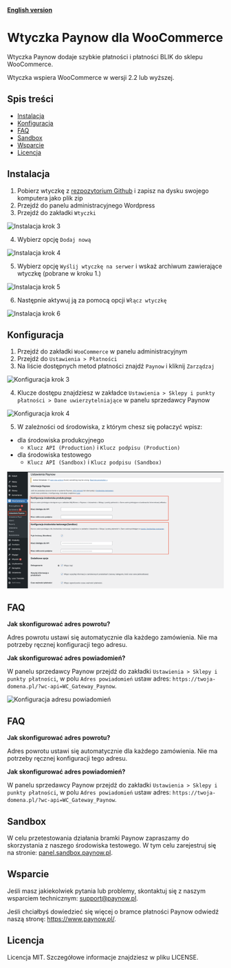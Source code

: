[**English version**][ext0]
# Wtyczka Paynow dla WooCommerce

Wtyczka Paynow dodaje szybkie płatności i płatności BLIK do sklepu WooCommerce.

Wtyczka wspiera WooCommerce w wersji 2.2 lub wyższej.

## Spis treści
* [Instalacja](#instalacja)
* [Konfiguracja](#konfiguracja)
* [FAQ](#FAQ)
* [Sandbox](#sandbox)
* [Wsparcie](#wsparcie)
* [Licencja](#licencja)

## Instalacja
1. Pobierz  wtyczkę z [rezpozytorium Github][ext1] i zapisz na dysku swojego komputera jako plik zip
2. Przejdź do panelu administracyjnego Wordpress
3. Przejdź do zakładki `Wtyczki`

![Instalacja krok 3][ext3]

4. Wybierz opcję `Dodaj nową` 

![Instalacja krok 4][ext4]

5. Wybierz opcję `Wyślij wtyczkę na serwer` i wskaż archiwum zawierające wtyczkę (pobrane w kroku 1.)

![Instalacja krok 5][ext5]

6. Następnie aktywuj ją za pomocą opcji `Włącz wtyczkę`

![Instalacja krok 6][ext6]

## Konfiguracja
1. Przejdź do zakładki `WooCommerce` w panelu administracyjnym
2. Przejdź do `Ustawienia > Płatności`
3. Na liście dostępnych metod płatności znajdź `Paynow` i kliknij `Zarządzaj`

![Konfiguracja krok 3][ext7]

4. Klucze dostępu znajdziesz w zakładce `Ustawienia > Sklepy i punkty płatności > Dane uwierzytelniające` w panelu sprzedawcy Paynow

![Konfiguracja krok 4][ext8]

5. W zależności od środowiska, z którym chesz się połaczyć wpisz:
* dla środowiska produkcyjnego
    * `Klucz API (Production)` i `Klucz podpisu (Production)` 
* dla środowiska testowego
    * `Klucz API (Sandbox)` i `Klucz podpisu (Sandbox)`

![Konfiguracja krok 5][ext9]

## FAQ
**Jak skonfigurować adres powrotu?**

Adres powrotu ustawi się automatycznie dla każdego zamówienia. Nie ma potrzeby ręcznej konfiguracji tego adresu.

**Jak skonfigurować adres powiadomień?**

W panelu sprzedawcy Paynow  przejdź do zakładki `Ustawienia > Sklepy i punkty płatności`, w polu `Adres powiadomień` ustaw adres:
`https://twoja-domena.pl/?wc-api=WC_Gateway_Paynow`.

![Konfiguracja adresu powiadomień][ext10]

## FAQ
**Jak skonfigurować adres powrotu?**

Adres powrotu ustawi się automatycznie dla każdego zamówienia. Nie ma potrzeby ręcznej konfiguracji tego adresu.

**Jak skonfigurować adres powiadomień?**

W panelu sprzedawcy Paynow  przejdź do zakładki `Ustawienia > Sklepy i punkty płatności`, w polu `Adres powiadomień` ustaw adres:
`https://twoja-domena.pl/?wc-api=WC_Gateway_Paynow`.

## Sandbox
W celu przetestowania działania bramki Paynow zapraszamy do skorzystania z naszego środowiska testowego. W tym celu zarejestruj się na stronie: [panel.sandbox.paynow.pl][ext2]. 

## Wsparcie
Jeśli masz jakiekolwiek pytania lub problemy, skontaktuj się z naszym wsparciem technicznym: support@paynow.pl.

Jeśli chciałbyś dowiedzieć się więcej o bramce płatności Paynow odwiedź naszą stronę: https://www.paynow.pl/.

## Licencja
Licencja MIT. Szczegółowe informacje znajdziesz w pliku LICENSE.

[ext0]: README.EN.md
[ext1]: https://github.com/pay-now/paynow-woocommerce/releases/latest
[ext2]: https://panel.sandbox.paynow.pl/auth/register
[ext3]: instruction/step1.png
[ext4]: instruction/step2.png
[ext5]: instruction/step3.png
[ext6]: instruction/step4.png
[ext7]: instruction/step5.png
[ext8]: instruction/step6.png
[ext9]: instruction/step7.png
[ext10]: instruction/step8.png
